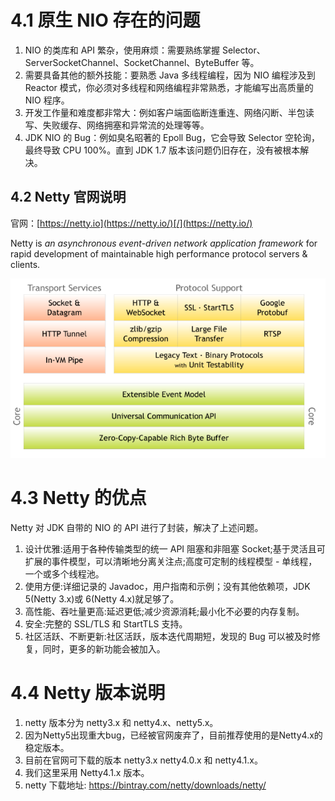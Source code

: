 # 4.1 原生 NIO 存在的问题



1. NIO 的类库和 API 繁杂，使用麻烦：需要熟练掌握 Selector、ServerSocketChannel、SocketChannel、ByteBuffer 等。
2. 需要具备其他的额外技能：要熟悉 Java 多线程编程，因为 NIO 编程涉及到 Reactor 模式，你必须对多线程和网络编程非常熟悉，才能编写出高质量的 NIO 程序。
3. 开发工作量和难度都非常大：例如客户端面临断连重连、网络闪断、半包读写、失败缓存、网络拥塞和异常流的处理等等。
4. JDK NIO 的 Bug：例如臭名昭著的 Epoll Bug，它会导致 Selector 空轮询，最终导致 CPU 100%。直到 JDK 1.7 版本该问题仍旧存在，没有被根本解决。



## 4.2 Netty 官网说明



官网：[https://netty.io](https://netty.io/)[/](https://netty.io/) 

Netty is *an asynchronous event-driven network application framework* for rapid development of maintainable high performance protocol servers & clients.

![bdajhdada](images/bdajhdada.png)



# 4.3 Netty 的优点



Netty 对 JDK 自带的 NIO 的 API 进行了封装，解决了上述问题。

1. 设计优雅:适用于各种传输类型的统一 API 阻塞和非阻塞 Socket;基于灵活且可扩展的事件模型，可以清晰地分离关注点;高度可定制的线程模型 - 单线程，一个或多个线程池。
2. 使用方便:详细记录的 Javadoc，用户指南和示例；没有其他依赖项，JDK 5(Netty 3.x)或 6(Netty 4.x)就足够了。
3. 高性能、吞吐量更高:延迟更低;减少资源消耗;最小化不必要的内存复制。
4. 安全:完整的 SSL/TLS 和 StartTLS 支持。
5. 社区活跃、不断更新:社区活跃，版本迭代周期短，发现的 Bug 可以被及时修复，同时，更多的新功能会被加入。



# 4.4 Netty 版本说明



1. netty 版本分为 netty3.x 和 netty4.x、netty5.x。
2. 因为Netty5出现重大bug，已经被官网废弃了，目前推荐使用的是Netty4.x的稳定版本。
3. 目前在官网可下载的版本 netty3.x netty4.0.x 和 netty4.1.x。
4. 我们这里采用 Netty4.1.x 版本。
5. netty 下载地址: https://bintray.com/netty/downloads/netty/